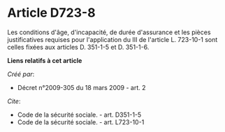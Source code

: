 # Article D723-8

Les conditions d'âge, d'incapacité, de durée d'assurance et les pièces justificatives requises pour l'application du III de
l'article L. 723-10-1 sont celles fixées aux articles D. 351-1-5 et D. 351-1-6.

**Liens relatifs à cet article**

_Créé par_:

  - Décret n°2009-305 du 18 mars 2009 - art. 2

_Cite_:

  - Code de la sécurité sociale. - art. D351-1-5
  - Code de la sécurité sociale. - art. L723-10-1
